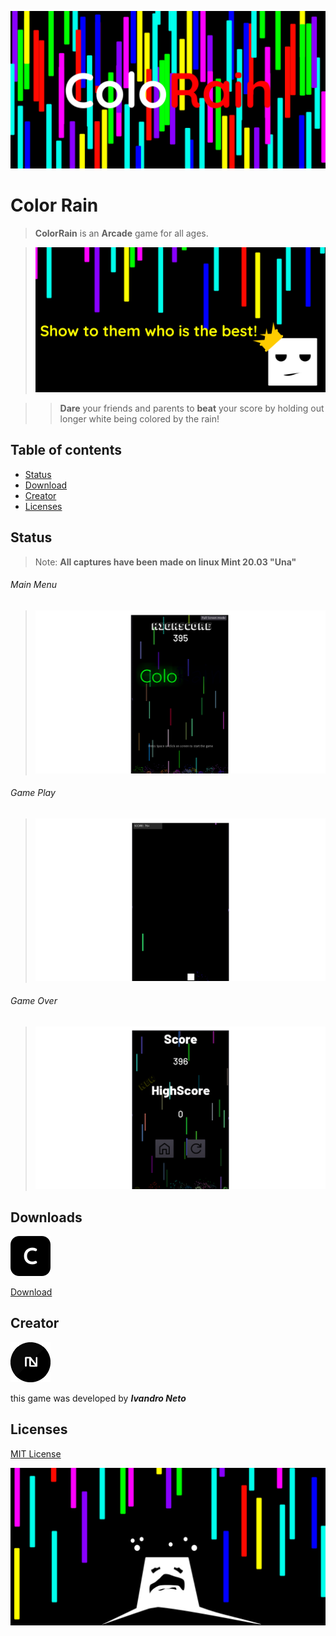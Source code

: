 ![ColoRain](Banners/title.png)
# Color Rain

> **ColorRain** is an **Arcade** game for all ages.
 
>![ColoRain](Banners/banner1.png)
 
> > **Dare** your friends and parents to **beat** your score by holding out longer white being colored by the rain!

## Table of contents
- [Status](#status)
- [Download](#download)
- [Creator](#creator)
- [Licenses](#licenses)


 
## Status
> Note: **All captures have been made on linux Mint 20.03 "Una"**

###### Main Menu
> ![main](Screenshots/main.png)

###### Game Play
> ![Gameplay](Screenshots/gameplay.png)

###### Game Over
> ![Game Over](Screenshots/gameover.png)

## Downloads

<img src="Logos/logo.png" alt="Color Rain">

<a href="https://ivandro-neto.itch.io/color-rain">Download</a>

## Creator
 <img src="Logos/logo_ivan.png" width="64">
 
 this game was developed by **_Ivandro Neto_**
 
## Licenses
[MIT License](LICENSE.md)
<br>

![ColoRain](Banners/banner3.png)

